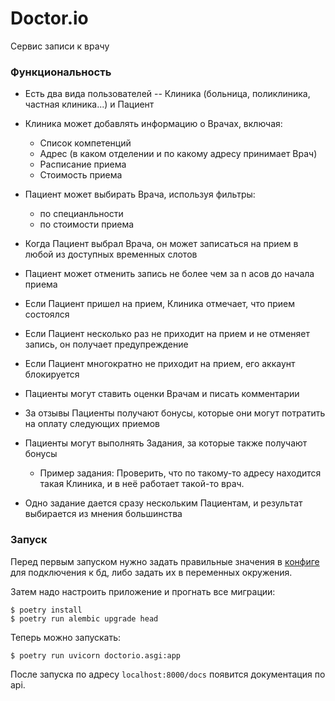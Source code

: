 # Doctor.io

Сервис записи к врачу

### Функциональность

* Есть два вида пользователей -- Клиника (больница, поликлиника, частная клиника...) и Пациент

* Клиника может добавлять информацию о Врачах, включая:
  * Список компетенций
  * Адрес (в каком отделении и по какому адресу принимает Врач)
  * Расписание приема
  * Стоимость приема

* Пациент может выбирать Врача, используя фильтры:
  * по специанльности
  * по стоимости приема

* Когда Пациент выбрал Врача, он  может записаться на прием в любой из доступных временных слотов

* Пациент может отменить запись не более чем за n асов до начала приема

* Если Пациент пришел на прием, Клиника отмечает, что прием состоялся

* Если Пациент несколько раз не приходит на прием и не отменяет запись, он получает предупреждение

* Если Пациент многократно не приходит на прием, его аккаунт блокируется

* Пациенты могут ставить оценки Врачам и писать комментарии

* За отзывы Пациенты получают бонусы, которые они могут потратить на оплату следующих приемов

* Пациенты могут выполнять Задания, за которые также получают бонусы
  * Пример задания: Проверить, что по такому-то адресу находится такая Клиника, и в неё работает такой-то врач. 

* Одно задание дается сразу нескольким Пациентам, и результат выбирается из мнения большинства


### Запуск

Перед первым запуском нужно задать правильные значения в [конфиге](./src/doctorio/config.py) для подключения к бд,
либо задать их в переменных окружения.

Затем надо настроить приложение и прогнать все миграции:

```shell
$ poetry install
$ poetry run alembic upgrade head
```

Теперь можно запускать:

```shell
$ poetry run uvicorn doctorio.asgi:app
```

После запуска по адресу `localhost:8000/docs` появится документация по api.
